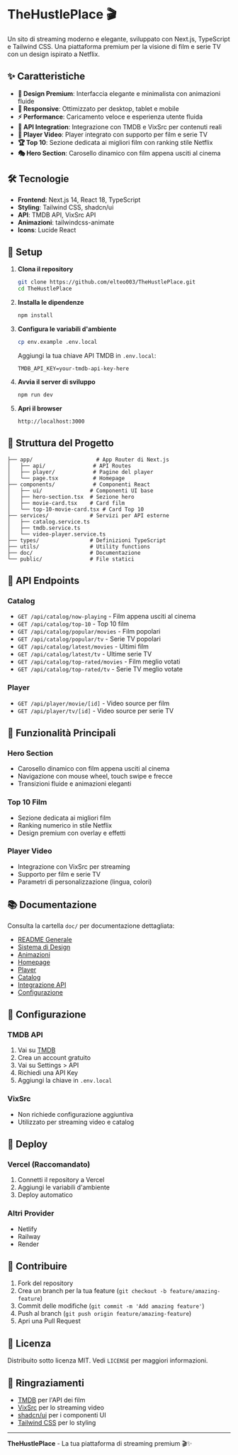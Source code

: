 # TheHustlePlace 🎬

Un sito di streaming moderno e elegante, sviluppato con Next.js, TypeScript e Tailwind CSS. Una piattaforma premium per la visione di film e serie TV con un design ispirato a Netflix.

## ✨ Caratteristiche

- **🎨 Design Premium**: Interfaccia elegante e minimalista con animazioni fluide
- **📱 Responsive**: Ottimizzato per desktop, tablet e mobile
- **⚡ Performance**: Caricamento veloce e esperienza utente fluida
- **🔗 API Integration**: Integrazione con TMDB e VixSrc per contenuti reali
- **🎥 Player Video**: Player integrato con supporto per film e serie TV
- **🏆 Top 10**: Sezione dedicata ai migliori film con ranking stile Netflix
- **🎭 Hero Section**: Carosello dinamico con film appena usciti al cinema

## 🛠️ Tecnologie

- **Frontend**: Next.js 14, React 18, TypeScript
- **Styling**: Tailwind CSS, shadcn/ui
- **API**: TMDB API, VixSrc API
- **Animazioni**: tailwindcss-animate
- **Icons**: Lucide React

## 🚀 Setup

1. **Clona il repository**
   ```bash
   git clone https://github.com/elteo003/TheHustlePlace.git
   cd TheHustlePlace
   ```

2. **Installa le dipendenze**
   ```bash
   npm install
   ```

3. **Configura le variabili d'ambiente**
   ```bash
   cp env.example .env.local
   ```
   
   Aggiungi la tua chiave API TMDB in `.env.local`:
   ```env
   TMDB_API_KEY=your-tmdb-api-key-here
   ```

4. **Avvia il server di sviluppo**
   ```bash
   npm run dev
   ```

5. **Apri il browser**
   ```
   http://localhost:3000
   ```

## 📁 Struttura del Progetto

```
├── app/                    # App Router di Next.js
│   ├── api/               # API Routes
│   ├── player/            # Pagine del player
│   └── page.tsx           # Homepage
├── components/            # Componenti React
│   ├── ui/               # Componenti UI base
│   ├── hero-section.tsx  # Sezione hero
│   ├── movie-card.tsx    # Card film
│   └── top-10-movie-card.tsx # Card Top 10
├── services/             # Servizi per API esterne
│   ├── catalog.service.ts
│   ├── tmdb.service.ts
│   └── video-player.service.ts
├── types/                # Definizioni TypeScript
├── utils/                # Utility functions
├── doc/                  # Documentazione
└── public/               # File statici
```

## 🔌 API Endpoints

### Catalog
- `GET /api/catalog/now-playing` - Film appena usciti al cinema
- `GET /api/catalog/top-10` - Top 10 film
- `GET /api/catalog/popular/movies` - Film popolari
- `GET /api/catalog/popular/tv` - Serie TV popolari
- `GET /api/catalog/latest/movies` - Ultimi film
- `GET /api/catalog/latest/tv` - Ultime serie TV
- `GET /api/catalog/top-rated/movies` - Film meglio votati
- `GET /api/catalog/top-rated/tv` - Serie TV meglio votate

### Player
- `GET /api/player/movie/[id]` - Video source per film
- `GET /api/player/tv/[id]` - Video source per serie TV

## 🎯 Funzionalità Principali

### Hero Section
- Carosello dinamico con film appena usciti al cinema
- Navigazione con mouse wheel, touch swipe e frecce
- Transizioni fluide e animazioni eleganti

### Top 10 Film
- Sezione dedicata ai migliori film
- Ranking numerico in stile Netflix
- Design premium con overlay e effetti

### Player Video
- Integrazione con VixSrc per streaming
- Supporto per film e serie TV
- Parametri di personalizzazione (lingua, colori)

## 📚 Documentazione

Consulta la cartella `doc/` per documentazione dettagliata:
- [README Generale](doc/README.md)
- [Sistema di Design](doc/design-system.md)
- [Animazioni](doc/animations.md)
- [Homepage](doc/homepage.md)
- [Player](doc/player.md)
- [Catalog](doc/catalog.md)
- [Integrazione API](doc/api-integration.md)
- [Configurazione](doc/configuration.md)

## 🔧 Configurazione

### TMDB API
1. Vai su [TMDB](https://www.themoviedb.org/)
2. Crea un account gratuito
3. Vai su Settings > API
4. Richiedi una API Key
5. Aggiungi la chiave in `.env.local`

### VixSrc
- Non richiede configurazione aggiuntiva
- Utilizzato per streaming video e catalog

## 🚀 Deploy

### Vercel (Raccomandato)
1. Connetti il repository a Vercel
2. Aggiungi le variabili d'ambiente
3. Deploy automatico

### Altri Provider
- Netlify
- Railway
- Render

## 🤝 Contribuire

1. Fork del repository
2. Crea un branch per la tua feature (`git checkout -b feature/amazing-feature`)
3. Commit delle modifiche (`git commit -m 'Add amazing feature'`)
4. Push al branch (`git push origin feature/amazing-feature`)
5. Apri una Pull Request

## 📄 Licenza

Distribuito sotto licenza MIT. Vedi `LICENSE` per maggiori informazioni.

## 🙏 Ringraziamenti

- [TMDB](https://www.themoviedb.org/) per l'API dei film
- [VixSrc](https://vixsrc.to/) per lo streaming video
- [shadcn/ui](https://ui.shadcn.com/) per i componenti UI
- [Tailwind CSS](https://tailwindcss.com/) per lo styling

---

**TheHustlePlace** - La tua piattaforma di streaming premium 🎬✨